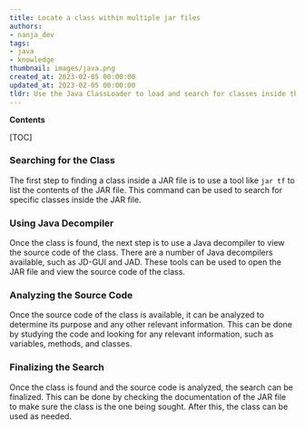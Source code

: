 ```yaml
---
title: Locate a class within multiple jar files
authors:
- nanja_dev
tags:
- java
- knowledge
thumbnail: images/java.png
created_at: 2023-02-05 00:00:00
updated_at: 2023-02-05 00:00:00
tldr: Use the Java ClassLoader to load and search for classes inside the JAR files.
---
```


**Contents**

[TOC]

### Searching for the Class

The first step to finding a class inside a JAR file is to use a tool like `jar tf` to list the contents of the JAR file. This command can be used to search for specific classes inside the JAR file.

### Using Java Decompiler

Once the class is found, the next step is to use a Java decompiler to view the source code of the class. There are a number of Java decompilers available, such as JD-GUI and JAD. These tools can be used to open the JAR file and view the source code of the class.

### Analyzing the Source Code

Once the source code of the class is available, it can be analyzed to determine its purpose and any other relevant information. This can be done by studying the code and looking for any relevant information, such as variables, methods, and classes.

### Finalizing the Search

Once the class is found and the source code is analyzed, the search can be finalized. This can be done by checking the documentation of the JAR file to make sure the class is the one being sought. After this, the class can be used as needed.
